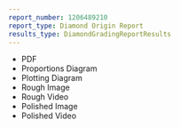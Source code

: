 ```yaml
---
report_number: 1206489210
report_type: Diamond Origin Report
results_type: DiamondGradingReportResults
---
```


* PDF
* Proportions Diagram
* Plotting Diagram
* Rough Image
* Rough Video
* Polished Image
* Polished Video
